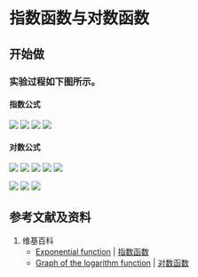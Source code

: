 # 指数函数与对数函数

## 开始做

### 实验过程如下图所示。

#### 指数公式

![](/images/函数与解析几何/初等函数/指数函数与对数函数/1a1.jpg)
![](/images/函数与解析几何/初等函数/指数函数与对数函数/1a2.jpg)
![](/images/函数与解析几何/初等函数/指数函数与对数函数/1a3.jpg)
![](/images/函数与解析几何/初等函数/指数函数与对数函数/1a4.jpg)

#### 对数公式

![](/images/函数与解析几何/初等函数/指数函数与对数函数/2a1.jpg)
![](/images/函数与解析几何/初等函数/指数函数与对数函数/2a2.jpg)
![](/images/函数与解析几何/初等函数/指数函数与对数函数/2a3.jpg)
![](/images/函数与解析几何/初等函数/指数函数与对数函数/2a4.jpg)
![](/images/函数与解析几何/初等函数/指数函数与对数函数/2a5.jpg)

![](/images/函数与解析几何/初等函数/指数函数与对数函数/3a1.jpg)
![](/images/函数与解析几何/初等函数/指数函数与对数函数/3a2.jpg)
![](/images/函数与解析几何/初等函数/指数函数与对数函数/3a3.jpg)

## 参考文献及资料

1. 维基百科
	- [Exponential function](https://en.wikipedia.org/wiki/Exponential_function) | [指数函数](https://zh.wikipedia.org/wiki/指数函数) 
	- [Graph of the logarithm function](https://en.wikipedia.org/wiki/Logarithm#Graph_of_the_logarithm_function) | [对数函数](https://zh.wikipedia.org/wiki/对数#对数函数) 
